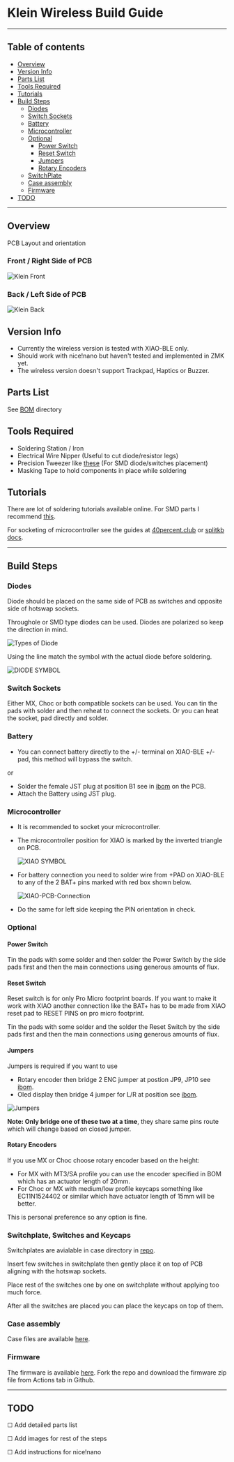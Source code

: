 # Klein Wireless Build Guide

---

## Table of contents

- [Overview](#overview)
- [Version Info](#version-info)
- [Parts List](#parts-list)
- [Tools Required](#tools-required)
- [Tutorials](#tutorials)
- [Build Steps](#build-steps)
  - [Diodes](#diy-version)
  - [Switch Sockets](#switch-sockets)
  - [Battery](#battery)
  - [Microcontroller](#microcontroller)
  - [Optional](#optional)
    - [Power Switch](#power-switch)
    - [Reset Switch](#reset-switch)
    - [Jumpers](#jumpers)
    - [Rotary Encoders](#rotary-encoder)
  - [SwitchPlate](#switchplate)
  - [Case assembly](#case-assembly)
  - [Firmware](#firmware)
- [TODO](#todo)

---

## Overview

PCB Layout and orientation

### Front / Right Side of PCB

![Klein Front ](/docs/images/buildguide/KLEIN.v1.0.F.png)

### Back / Left Side of PCB

![Klein Back ](/docs/images/buildguide/KLEIN.v1.0.B.png)

## Version Info

- Currently the wireless version is tested with XIAO-BLE only.
- Should work with nice!nano but haven't tested and implemented in ZMK yet.
- The wireless version doesn't support Trackpad, Haptics or Buzzer.

## Parts List

See [BOM](https://github.com/snsten/Klein/tree/main/BOM) directory

## Tools Required

- Soldering Station / Iron
- Electrical Wire Nipper (Useful to cut diode/resistor legs)
- Precision Tweezer like [these](https://en.goot.jp/products/detail/ts_15) (For SMD diode/switches placement)
- Masking Tape to hold components in place while soldering

## Tutorials

There are lot of soldering tutorials available online. For SMD parts I recommend [this](https://www.youtube.com/watch?v=hoLf8gvvXXU).

For socketing of microcontroller see the guides at [40percent.club](https://www.40percent.club/p/socketing-pro-micro.html) or [splitkb docs](https://docs.splitkb.com/hc/en-us/articles/360011263059).

---

## Build Steps

### Diodes

Diode should be placed on the same side of PCB as switches and opposite side of hotswap sockets.

Throughole or SMD type diodes can be used. Diodes are polarized so keep the direction in mind.

![Types of Diode](/docs/images/buildguide/DiodeAlign.png)

Using the line match the symbol with the actual diode before soldering.

![DIODE SYMBOL](/docs/images/buildguide/KLEIN.v1.0.F_DIODE.png)

### Switch Sockets

Either MX, Choc or both compatible sockets can be used.
You can tin the pads with solder and then reheat to connect the sockets.
Or you can heat the socket, pad directly and solder.

### Battery

- You can connect battery directly to the +/- terminal on XIAO-BLE +/- pad, this method will bypass the switch.

or

- Solder the female JST plug at position B1 see in [ibom](https://htmlpreview.github.io/?https://github.com/snsten/Klein/blob/main/BOM/ibom.html) on the PCB.
- Attach the Battery using JST plug.

### Microcontroller

- It is recommended to socket your microcontroller.
- The microcontroller position for XIAO is marked by the inverted triangle on PCB.

  ![XIAO SYMBOL](/docs/images/buildguide/KLEIN.v1.0.F_XIAO_ALIGN.png)

- For battery connection you need to solder wire from +PAD on XIAO-BLE to any of the 2 BAT+ pins marked with red box shown below.

  ![XIAO-PCB-Connection](/docs/images/buildguide/XIAO-PCB-Connection.png)

- Do the same for left side keeping the PIN orientation in check.

### Optional

#### Power Switch

Tin the pads with some solder and then solder the Power Switch by the side pads first and then the main connections using generous amounts of flux.

#### Reset Switch

Reset switch is for only Pro Micro footprint boards. If you want to make it work with XIAO another connection like the BAT+ has to be made from XIAO reset pad to RESET PINS on pro micro footprint.

Tin the pads with some solder and the solder the Reset Switch by the side pads first and then the main connections using generous amounts of flux.

#### Jumpers

Jumpers is required if you want to use

- Rotary encoder then bridge 2 ENC jumper at postion JP9, JP10 see [ibom](https://htmlpreview.github.io/?https://github.com/snsten/Klein/blob/main/BOM/ibom.html).
- Oled display then bridge 4 jumper for L/R at position see [ibom](https://htmlpreview.github.io/?https://github.com/snsten/Klein/blob/main/BOM/ibom.html).

![Jumpers](/docs/images/buildguide/KLEIN.v1.0.F_JUMPERS.png)

**Note: Only bridge one of these two at a time**, they share same pins route which will change based on closed jumper.

#### Rotary Encoders

If you use MX or Choc choose rotary encoder based on the height:

- For MX with MT3/SA profile you can use the encoder specified in BOM which has an actuator length of 20mm.
- For Choc or MX with medium/low profile keycaps something like EC11N1524402 or similar which have actuator length of 15mm will be better.

This is personal preference so any option is fine.

### Switchplate, Switches and Keycaps

Switchplates are avialable in case directory in [repo](https://github.com/snsten/Klein/tree/main/Case).

Insert few switches in switchplate then gently place it on top of PCB aligning with the hotswap sockets.

Place rest of the switches one by one on switchplate without applying too much force.

After all the switches are placed you can place the keycaps on top of them.

### Case assembly

Case files are available [here](https://github.com/snsten/Klein/tree/main/Case).

### Firmware

The firmware is available [here](https://github.com/snsten/Klein-zmk). Fork the repo and download the firmware zip file from Actions tab in Github.

---

## TODO

&#9744; Add detailed parts list

&#9744; Add images for rest of the steps

&#9744; Add instructions for nice!nano
